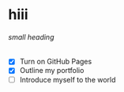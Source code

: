 # hiii
###### small heading

- [X] Turn on GitHub Pages
- [x] Outline my portfolio
- [ ] Introduce myself to the world
